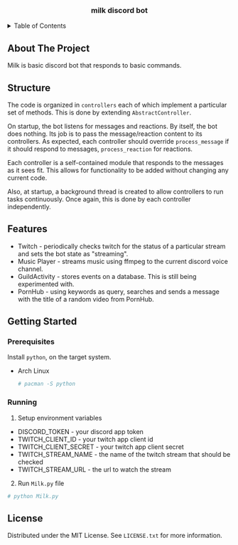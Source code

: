 <div id="top"></div>
<!-- PROJECT LOGO -->
<br />
<div align="center">
  <h3 align="center">milk discord bot</h3>
</div>

<!-- TABLE OF CONTENTS -->
<details>
  <summary>Table of Contents</summary>
  <ol>
    <li>
      <a href="#about-the-project">About The Project</a>
    </li>
    <li>
      <a href="#getting-started">Getting Started</a>
      <ul>
        <li><a href="#prerequisites">Prerequisites</a></li>
        <li><a href="#installation">Running</a></li>
      </ul>
    </li>
    <li><a href="#usage">Usage</a></li>
    <li><a href="#acknowledgments">Acknowledgments</a></li>
  </ol>
</details>

## About The Project

Milk is basic discord bot that responds to basic commands.

## Structure

The code is organized in `controllers` each of which implement a particular set of methods. 
This is done by extending `AbstractController`.

On startup, the bot listens for messages and reactions. By itself, the bot does nothing. 
Its job is to pass the message/reaction content to its controllers.
As expected, each controller should override `process_message` if it should respond to messages, `process_reaction` for reactions. 

Each controller is a self-contained module that responds to the messages as it sees fit.
This allows for functionality to be added without changing any current code.

Also, at startup, a background thread is created to allow controllers to run tasks continuously.
Once again, this is done by each controller independently.

## Features

* Twitch - periodically checks twitch for the status of a particular stream and sets the bot state as "streaming".
* Music Player - streams music using ffmpeg to the current discord voice channel.
* GuildActivity - stores events on a database. This is still being experimented with.
* PornHub - using keywords as query, searches and sends a message with the title of a random video from PornHub.

## Getting Started
### Prerequisites

Install `python`, on the target system.
* Arch Linux
  ```sh
  # pacman -S python
  ```

### Running
1. Setup environment variables
* DISCORD_TOKEN - your discord app token
* TWITCH_CLIENT_ID -  your twitch app client id
* TWITCH_CLIENT_SECRET - your twitch app client secret
* TWITCH_STREAM_NAME - the name of the twitch stream that should be checked
* TWITCH_STREAM_URL - the url to watch the stream

2. Run `Milk.py` file
  ```sh
  # python Milk.py
  ```
<!-- LICENSE -->
## License

Distributed under the MIT License. See `LICENSE.txt` for more information.
